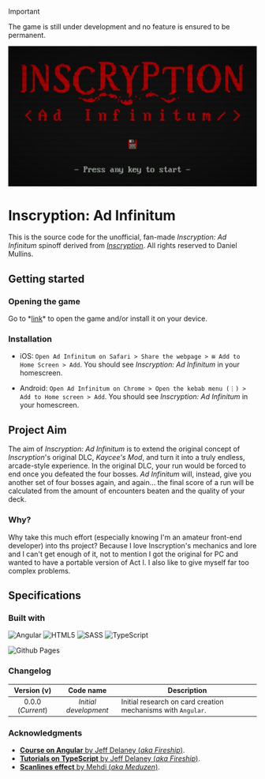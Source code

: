 > [!IMPORTANT]
> The game is still under development and no feature is ensured to be permanent.

![Red Inscryption: Ad Infinitum logo](./ins-ai-ghbanner.jpg)

# Inscryption: Ad Infinitum

This is the source code for the unofficial, fan-made _Inscryption: Ad Infinitum_ spinoff derived from [_Inscryption_](https://www.inscryption.com/). All rights reserved to Daniel Mullins.

## Getting started

### Opening the game

Go to \*[link]()\* to open the game and/or install it on your device.

### Installation

* iOS: `Open Ad Infinitum on Safari > Share the webpage > ⊞ Add to Home Screen > Add`. You should see _Inscryption: Ad Infinitum_ in your homescreen.

* Android: `Open Ad Infinitum on Chrome > Open the kebab menu (⋮) > Add to Home screen > Add`. You should see _Inscryption: Ad Infinitum_ in your homescreen.

## Project Aim

The aim of _Inscryption: Ad Infinitum_ is to extend the original concept of _Inscryption_'s original DLC, _Kaycee's Mod_, and turn it into a truly endless, arcade-style experience. In the original DLC, your run would be forced to end once you defeated the four bosses. _Ad Infinitum_ will, instead, give you another set of four bosses again, and again... the final score of a run will be calculated from the amount of encounters beaten and the quality of your deck. 

### Why?

Why take this much effort (especially knowing I'm an amateur front-end developer) into ths project? Because I love Inscryption's mechanics and lore and I can't get enough of it, not to mention I got the original for PC and wanted to have a portable version of Act I. I also like to give myself far too complex problems.

## Specifications

### Built with

![Angular](https://img.shields.io/badge/angular-%23DD0031.svg?style=for-the-badge&logo=angular&logoColor=white)
![HTML5](https://img.shields.io/badge/html5-%23E34F26.svg?style=for-the-badge&logo=html5&logoColor=white)
![SASS](https://img.shields.io/badge/SASS-hotpink.svg?style=for-the-badge&logo=SASS&logoColor=white)
![TypeScript](https://img.shields.io/badge/typescript-%23007ACC.svg?style=for-the-badge&logo=typescript&logoColor=white)

![Github Pages](https://img.shields.io/badge/github%20pages-121013?style=for-the-badge&logo=github&logoColor=white)

### Changelog

|  **Version (v)**  |     **Code name**     | **Description**                                              |
| :---------------: | :-------------------: | ------------------------------------------------------------ |
| 0.0.0 (_Current_) | _Initial development_ | Initial research on card creation mechanisms with `Angular`. |

### Acknowledgments

* [**Course on Angular** by Jeff Delaney (_aka Fireship_)](https://fireship.io/courses/angular/).
* [**Tutorials on TypeScript** by Jeff Delaney (_aka Fireship_)](https://fireship.io/tags/typescript/).
* [**Scanlines effect** by Mehdi (_aka Meduzen_)](https://codepen.io/meduzen/pen/zxbwRV).